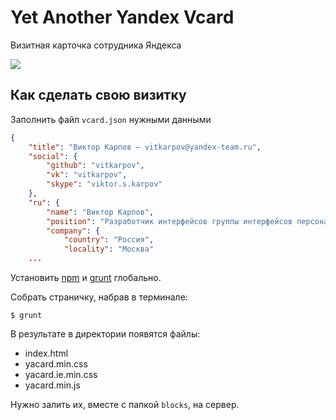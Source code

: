 # Yet Another Yandex Vcard

Визитная карточка сотрудника Яндекса

![](https://yadi.sk/i/Yo1xpUv4aJiGt_XXL.jpg)

## Как сделать свою визитку

Заполнить файл `vcard.json` нужными данными

```json
{
    "title": "Виктор Карпов — vitkarpov@yandex-team.ru",
    "social": {
        "github": "vitkarpov",
        "vk": "vitkarpov",
        "skype": "viktor.s.karpov"
    },
    "ru": {
        "name": "Виктор Карпов",
        "position": "Разработчик интерфейсов группы интерфейсов персональных сервисов",
        "company": {
            "country": "Россия",
            "locality": "Москва"
    ...
```

Установить [npm](https://www.npmjs.org/doc/README.html) и [grunt](http://gruntjs.com/getting-started) глобально.

Собрать страничку, набрав в терминале:

```
$ grunt
```

В результате в директории появятся файлы:

* index.html
* yacard.min.css
* yacard.ie.min.css
* yacard.min.js

Нужно залить их, вместе с папкой `blocks`, на сервер.
